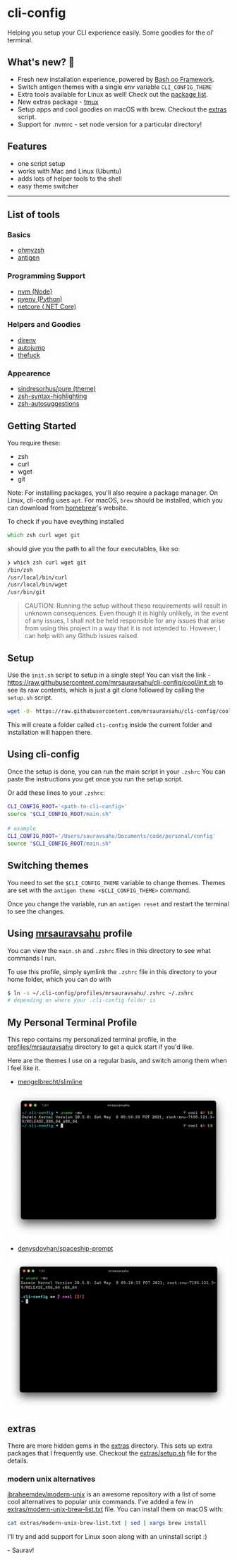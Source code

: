 # cli-config

Helping you setup your CLI experience easily. Some goodies for the ol' terminal.

## What's new? 🎉
- Fresh new installation experience, powered by [Bash oo Framework](https://github.com/niieani/bash-oo-framework).
- Switch antigen themes with a single env variable `CLI_CONFIG_THEME`
- Extra tools available for Linux as well! Check out the [package list](extras/apt-list.txt).
- New extras package - [tmux](https://github.com/tmux/tmux/wiki)
- Setup apps and cool goodies on macOS with brew. Checkout the [extras](extras/setup.sh) script.
- Support for .nvmrc - set node version for a particular directory!

## Features
- one script setup
- works with Mac and Linux (Ubuntu)
- adds lots of helper tools to the shell
- easy theme switcher

---


## List of tools 

### Basics
- [ohmyzsh](https://github.com/ohmyzsh/ohmyzsh)
- [antigen](https://github.com/zsh-users/antigen)

### Programming Support
- [nvm (Node)](https://github.com/nvm-sh/nvm)
- [pyenv (Python)](https://github.com/pyenv/pyenv)
- [netcore (.NET Core)](https://github.com/dotnet/core) 

### Helpers and Goodies
- [direnv](https://github.com/direnv/direnv)
- [autojump](https://github.com/wting/autojump)
- [thefuck](https://github.com/nvbn/thefuck)

### Appearence
- [sindresorhus/pure (theme)](https://github.com/sindresorhus/pure)
- [zsh-syntax-highlighting](https://github.com/zsh-users/zsh-syntax-highlighting)
- [zsh-autosuggestions](https://github.com/zsh-users/zsh-autosuggestions)

## Getting Started

You require these:
- zsh
- curl
- wget
- git

Note: For installing packages,  you'll also require a package manager. On Linux, cli-config  uses `apt`. For macOS, `brew` should be installed, which you can download from [homebrew](https://brew.sh/)'s website.


To check if you have eveything installed

```zsh
which zsh curl wget git
```

should give you the path to all the four executables, like so:

```zsh
❯ which zsh curl wget git
/bin/zsh
/usr/local/bin/curl
/usr/local/bin/wget
/usr/bin/git
```

> CAUTION: Running the setup without these requirements will result in unknown consequences. Even though it is highly unlikely, in the event of any issues, I shall not be held responsible for any issues that arise from using this project in a way that it is not intended to. However, I can help with any Github issues raised.

## Setup

Use the `init.sh` script to setup in a single step! You can visit the link - https://raw.githubusercontent.com/mrsauravsahu/cli-config/cool/init.sh to see its raw contents, which is just a git clone followed by calling the `setup.sh` script.

```bash
wget -O- https://raw.githubusercontent.com/mrsauravsahu/cli-config/cool/init.sh | bash
```
This will create a folder called `cli-config` inside the current folder and installation will happen there.

## Using cli-config

Once the setup is done, you can run the main script in your `.zshrc`
You can paste the instructions you get once you run the setup script.

Or add these lines to your `.zshrc`:

```bash
CLI_CONFIG_ROOT='<path-to-cli-config>'
source "$CLI_CONFIG_ROOT/main.sh"

# example
CLI_CONFIG_ROOT='/Users/sauravsahu/Documents/code/personal/config'
source "$CLI_CONFIG_ROOT/main.sh"
```

## Switching themes

You need to set the `$CLI_CONFIG_THEME` variable to change themes. Themes are set with the `antigen theme <$CLI_CONFIG_THEME>` command.

Once you change the variable, run an `antigen reset` and restart the terminal to see the changes.
## Using [mrsauravsahu](profiles/mrsauravsahu) profile

You can view the `main.sh` and `.zshrc` files in this directory to see what commands I run.

To use this profile, simply symlink the `.zshrc` file in this directory to your home folder, which you can do with

```bash
$ ln -s ~/.cli-config/profiles/mrsauravsahu/.zshrc ~/.zshrc
# depending on where your .cli-config folder is
```
## My Personal Terminal Profile

This repo contains my personalized terminal profile, in the [profiles/mrsauravsahu](./profiles/mrsauravsahu) directory to get a quick start if you'd like. 

Here are the themes I use on a regular basis, and switch among them when I feel like it.

- [mengelbrecht/slimline](https://github.com/mengelbrecht/slimline)

![slimline](assets/mengelbrecht-slimline.png)

- [denysdovhan/spaceship-prompt](https://github.com/denysdovhan/spaceship-prompt)

![denysdovhan/spaceship-prompt](assets/denysdovhan-spaceship-prompt.png)

## extras

There are more hidden gems in the [extras](extras) directory. This sets up extra packages that I frequently use. Checkout the [extras/setup.sh](extras/setup.sh) file for the details.

### modern unix alternatives

[ibraheemdev/modern-unix](https://github.com/ibraheemdev/modern-unix) is an awesome repository with a list of some cool alternatives to popular unix commands. I've added a few in [extras/modern-unix-brew-list.txt](extras/modern-unix-brew-list.txt) file. You can install them on macOS with:
```bash
cat extras/modern-unix-brew-list.txt | sed | xargs brew install
``` 
I'll try and add support for Linux soon along with an uninstall script :)

\- Saurav!

